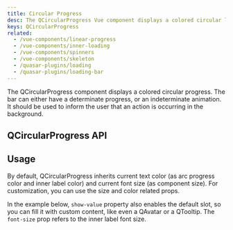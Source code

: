 ```yaml
---
title: Circular Progress
desc: The QCircularProgress Vue component displays a colored circular loading indicator. The bar can either have a determinate progress, or an indeterminate animation.
keys: QCircularProgress
related:
  - /vue-components/linear-progress
  - /vue-components/inner-loading
  - /vue-components/spinners
  - /vue-components/skeleton
  - /quasar-plugins/loading
  - /quasar-plugins/loading-bar
---
```


The QCircularProgress component displays a colored circular progress. The bar can either have a determinate progress, or an indeterminate animation. It should be used to inform the user that an action is occurring in the background.

## QCircularProgress API

<doc-api file="QCircularProgress" />

## Usage
By default, QCircularProgress inherits current text color (as arc progress color and inner label color) and current font size (as component size). For customization, you can use the size and color related props.

<doc-example title="Determined state" file="QCircularProgress/Determined" />

<doc-example title="Determinate and reverse" file="QCircularProgress/Reverse" />

<doc-example title="Offset angle" file="QCircularProgress/Angle" />

<doc-example title="Custom min/max (same model)" file="QCircularProgress/CustomMinMax" />

In the example below, `show-value` property also enables the default slot, so you can fill it with custom content, like even a QAvatar or a QTooltip. The `font-size` prop refers to the inner label font size.

<doc-example title="Show value" file="QCircularProgress/ShowValue" />

<doc-example title="Indeterminate state" file="QCircularProgress/Indeterminate" />

<doc-example title="Rounded arc of progress (v2.8.4+)" file="QCircularProgress/RoundedStyle" />

<doc-example title="Standard sizes" file="QCircularProgress/StandardSizes" />
